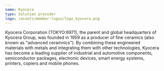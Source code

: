 ```yaml
---
name: Kyocera
type: Solution provider
logo: /assets/member-logos/logo_kyocera.png
---
```

Kyocera Corporation (TOKYO:6971), the parent and global headquarters of Kyocera Group, was founded in 1959 as a producer of fine ceramics (also known as "advanced ceramnics"). By combining these engineered materials with metals and integrating them with other technologies, Kyocera has become a leading supplier of industrial and automotive components, semiconductor packages, electronic devices, smart energy systems, printers, copiers and mobile phones.